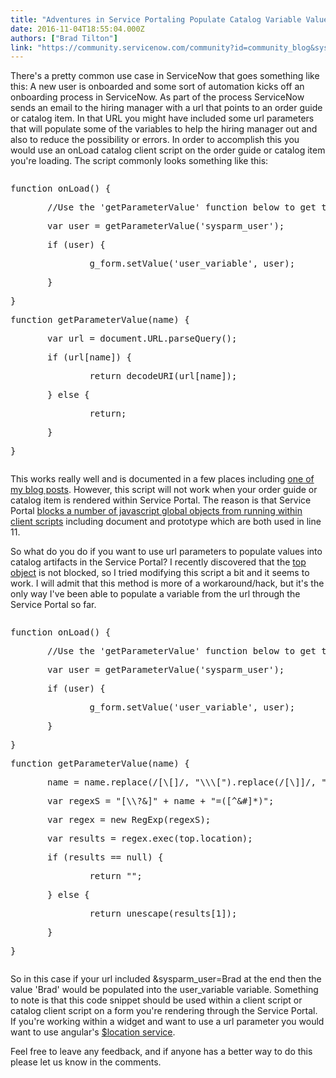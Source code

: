 ```yaml
---
title: "Adventures in Service Portaling Populate Catalog Variable Values through the URL"
date: 2016-11-04T18:55:04.000Z
authors: ["Brad Tilton"]
link: "https://community.servicenow.com/community?id=community_blog&sys_id=ec3eea6ddbd0dbc01dcaf3231f9619d6"
---
```

<p>There's a pretty common use case in ServiceNow that goes something like this: A new user is onboarded and some sort of automation kicks off an onboarding process in ServiceNow. As part of the process ServiceNow sends an email to the hiring manager with a url that points to an order guide or catalog item. In that URL you might have included some url parameters that will populate some of the variables to help the hiring manager out and also to reduce the possibility or errors. In order to accomplish this you would use an onLoad catalog client script on the order guide or catalog item you're loading. The script commonly looks something like this:</p><p></p><pre __default_attr="javascript" __jive_macro_name="code" class="jive_macro_code jive_text_macro _jivemacro_uid_14782664055556216" data-renderedposition="113_8_1175_256" jivemacro_uid="_14782664055556216"><p>function onLoad() {</p><p>       //Use the 'getParameterValue' function below to get the parameter values from the URL   </p><p>       var user = getParameterValue('sysparm_user');</p><p>       if (user) {</p><p>               g_form.setValue('user_variable', user);</p><p>       }</p><p>}</p><p></p><p>function getParameterValue(name) {</p><p>       var url = document.URL.parseQuery();</p><p>       if (url[name]) {</p><p>               return decodeURI(url[name]);</p><p>       } else {</p><p>               return;</p><p>       }</p><p>}</p></pre><p></p><p>This works really well and is documented in a few places including <a title="" _jive_internal="true" href="/community?id=community_blog&sys_id=596dea29dbd0dbc01dcaf3231f96190b">one of my blog posts</a>. However, this script will not work when your order guide or catalog item is rendered within Service Portal. The reason is that Service Portal <a title="ithub.com/service-portal/documentation/blob/master/documentation/client_scripting.md" href="https://github.com/service-portal/documentation/blob/master/documentation/client_scripting.md">blocks a number of javascript global objects from running within client scripts</a> including document and prototype which are both used in line 11.</p><p></p><p>So what do you do if you want to use url parameters to populate values into catalog artifacts in the Service Portal? I recently discovered that the <a title="eveloper.mozilla.org/en-US/docs/Web/API/Window/top" href="https://developer.mozilla.org/en-US/docs/Web/API/Window/top">top object</a> is not blocked, so I tried modifying this script a bit and it seems to work. I will admit that this method is more of a workaround/hack, but it's the only way I've been able to populate a variable from the url through the Service Portal so far.</p><p></p><pre __default_attr="javascript" __jive_macro_name="code" class="jive_macro_code _jivemacro_uid_1478267296066281 jive_text_macro" data-renderedposition="558_8_1175_304" jivemacro_uid="_1478267296066281"><p>function onLoad() {</p><p>       //Use the 'getParameterValue' function below to get the parameter values from the URL   </p><p>       var user = getParameterValue('sysparm_user');</p><p>       if (user) {</p><p>               g_form.setValue('user_variable', user);</p><p>       }</p><p>}</p><p></p><p>function getParameterValue(name) {</p><p>       name = name.replace(/[\[]/, "\\\[").replace(/[\]]/, "\\\]");</p><p>       var regexS = "[\\?&amp;]" + name + "=([^&amp;#]*)";</p><p>       var regex = new RegExp(regexS);</p><p>       var results = regex.exec(top.location);</p><p>       if (results == null) {</p><p>               return "";</p><p>       } else {</p><p>               return unescape(results[1]);</p><p>       }</p><p>}</p></pre><p></p><p>So in this case if your url included &amp;sysparm_user=Brad at the end then the value 'Brad' would be populated into the user_variable variable. Something to note is that this code snippet should be used within a client script or catalog client script on a form you're rendering through the Service Portal. If you're working within a widget and want to use a url parameter you would want to use angular's <a title="ocs.angularjs.org/guide/$location" href="https://docs.angularjs.org/guide/$location">$location service</a>.</p><p></p><p>Feel free to leave any feedback, and if anyone has a better way to do this please let us know in the comments.</p>